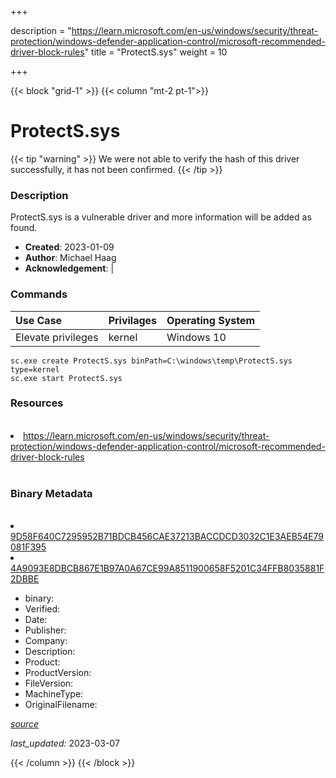 +++

description = "https://learn.microsoft.com/en-us/windows/security/threat-protection/windows-defender-application-control/microsoft-recommended-driver-block-rules"
title = "ProtectS.sys"
weight = 10

+++


{{< block "grid-1" >}}
{{< column "mt-2 pt-1">}}




# ProtectS.sys 


{{< tip "warning" >}}
We were not able to verify the hash of this driver successfully, it has not been confirmed.
{{< /tip >}}




### Description


ProtectS.sys is a vulnerable driver and more information will be added as found.


- **Created**: 2023-01-09
- **Author**: Michael Haag
- **Acknowledgement**:  | [](https://twitter.com/)

### Commands

| Use Case | Privilages | Operating System | 
|:---- | ---- | ---- |
| Elevate privileges | kernel | Windows 10 |

```
sc.exe create ProtectS.sys binPath=C:\windows\temp\ProtectS.sys type=kernel
sc.exe start ProtectS.sys
```

### Resources
<br>


<li><a href=" https://learn.microsoft.com/en-us/windows/security/threat-protection/windows-defender-application-control/microsoft-recommended-driver-block-rules"> https://learn.microsoft.com/en-us/windows/security/threat-protection/windows-defender-application-control/microsoft-recommended-driver-block-rules</a></li>


<br>


### Binary Metadata
<br>



<li><a href="https://www.virustotal.com/gui/file/9D58F640C7295952B71BDCB456CAE37213BACCDCD3032C1E3AEB54E79081F395">9D58F640C7295952B71BDCB456CAE37213BACCDCD3032C1E3AEB54E79081F395</a></li>

<li><a href="https://www.virustotal.com/gui/file/4A9093E8DBCB867E1B97A0A67CE99A8511900658F5201C34FFB8035881F2DBBE">4A9093E8DBCB867E1B97A0A67CE99A8511900658F5201C34FFB8035881F2DBBE</a></li>



- binary: 
- Verified: 
- Date: 
- Publisher: 
- Company: 
- Description: 
- Product: 
- ProductVersion: 
- FileVersion: 
- MachineType: 
- OriginalFilename: 

[*source*](https://github.com/magicsword-io/LOLDrivers/tree/main/yaml/protects.sys.yml)

*last_updated:* 2023-03-07


{{< /column >}}
{{< /block >}}
